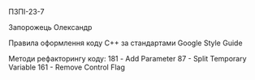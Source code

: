 ПЗПІ-23-7 

Запорожець Олександр

Правила оформлення коду C++ за стандартами Google Style Guide

Методи рефакторингу коду: 181 - Add Parameter 87 - Split Temporary Variable 161 - Remove Control Flag
